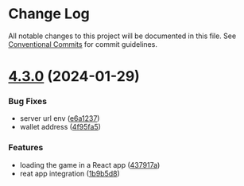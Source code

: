 # Change Log

All notable changes to this project will be documented in this file.
See [Conventional Commits](https://conventionalcommits.org) for commit guidelines.

# [4.3.0](https://github.com/RSamaium/RPG-JS/compare/v4.2.2...v4.3.0) (2024-01-29)


### Bug Fixes

* server url env ([e6a1237](https://github.com/RSamaium/RPG-JS/commit/e6a1237e360f7a25e2e8194127473e8a74d0b0ab))
* wallet address ([4f95fa5](https://github.com/RSamaium/RPG-JS/commit/4f95fa551f2dcc1cce23cc14a8dbbef677d25353))


### Features

* loading the game in a React app ([437917a](https://github.com/RSamaium/RPG-JS/commit/437917ace5de1a88777d84c4b39a48e147f77de4))
* reat app integration ([1b9b5d8](https://github.com/RSamaium/RPG-JS/commit/1b9b5d8bb5dd02bcf4a68ccd5eee19c6fc00a4eb))
